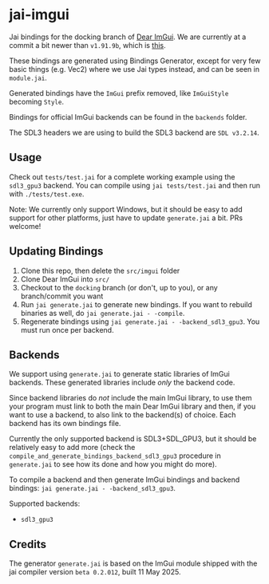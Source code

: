 # jai-imgui

Jai bindings for the docking branch of [Dear ImGui](https://github.com/ocornut/imgui/tree/docking). We are currently at a commit a bit newer than `v1.91.9b`, which is [this](https://github.com/ocornut/imgui/tree/e11ad6b77e5c7f7ed28467fec42fe2c72068b68e).

These bindings are generated using Bindings Generator, except for very few basic things (e.g. Vec2) where we use Jai types instead, and can be seen in `module.jai`.

Generated bindings have the `ImGui` prefix removed, like `ImGuiStyle` becoming `Style`.

Bindings for official ImGui backends can be found in the `backends` folder.

The SDL3 headers we are using to build the SDL3 backend are `SDL v3.2.14`.

## Usage

Check out `tests/test.jai` for a complete working example using the `sdl3_gpu3` backend. You can compile using `jai tests/test.jai` and then run with `./tests/test.exe`.

Note: We currently only support Windows, but it should be easy to add support for other platforms, just have to update `generate.jai` a bit. PRs welcome!

## Updating Bindings

1. Clone this repo, then delete the `src/imgui` folder
2. Clone Dear ImGui into `src/`
3. Checkout to the `docking` branch (or don't, up to you), or any branch/commit you want
4. Run `jai generate.jai` to generate new bindings. If you want to rebuild binaries as well, do `jai generate.jai - -compile`.
5. Regenerate bindings using `jai generate.jai - -backend_sdl3_gpu3`. You must run once per backend.

## Backends

We support using `generate.jai` to generate static libraries of ImGui backends. These generated libraries include *only* the backend code.

Since backend libraries do *not* include the main ImGui library, to use them your program must link to both the main Dear ImGui library and then, if you want to use a backend, to also link to the backend(s) of choice. Each backend has its own bindings file.

Currently the only supported backend is SDL3+SDL_GPU3, but it should be relatively easy to add more (check the `compile_and_generate_bindings_backend_sdl3_gpu3` procedure in `generate.jai` to see how its done and how you might do more).

To compile a backend and then generate ImGui bindings and backend bindings: `jai generate.jai - -backend_sdl3_gpu3`.

Supported backends:

- `sdl3_gpu3`

## Credits

The generator `generate.jai` is based on the ImGui module shipped with the jai compiler version `beta 0.2.012`, built 11 May 2025.

